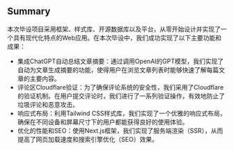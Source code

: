 ## Summary

本次毕设项目采用<logos-nextjs class="w-10 mx-auto" />框架、<logos-tailwindcss class="w-30" />样式库、<logos-supabase class="w-30" />开源数据库以及<logos-vercel class="w-12 mx-auto" />平台，从零开始设计并实现了一个具有现代化特点的Web应用。在本次毕设中，我们成功实现了以下主要功能和成果：

- 集成ChatGPT自动总结文章摘要：通过调用OpenAI的GPT模型，我们实现了自动为文章生成摘要的功能，使得用户在浏览文章列表时能够快速了解每篇文章的主要内容。
- 评论区Cloudflare验证：为了确保评论系统的安全性，我们采用了Cloudflare的验证机制。在用户提交评论时，我们进行了一系列验证操作，有效地防止了垃圾评论和恶意攻击。
- 响应式布局：利用Tailwind CSS样式库，我们实现了一个优雅的响应式布局，确保在不同设备和屏幕尺寸下的用户都能获得良好的使用体验。
- 优化的性能和SEO：使用Next.js框架，我们实现了服务端渲染（SSR），从而提高了网页加载速度和搜索引擎优化（SEO）效果。
